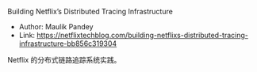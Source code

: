 Building Netflix’s Distributed Tracing Infrastructure

* Author: Maulik Pandey
* Link: https://netflixtechblog.com/building-netflixs-distributed-tracing-infrastructure-bb856c319304

Netflix 的分布式链路追踪系统实践。
